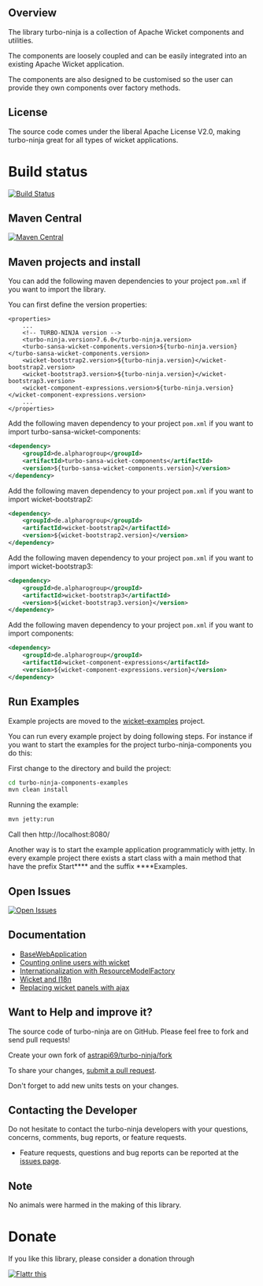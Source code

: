 ## Overview

The library turbo-ninja is a collection of Apache Wicket components and utilities. 

The components are loosely coupled and can be easily integrated into an existing Apache Wicket application.

The components are also designed to be customised so the user can provide they own components over factory methods.

## License

The source code comes under the liberal Apache License V2.0, making turbo-ninja great for all types of wicket applications.

# Build status

[![Build Status](https://travis-ci.org/astrapi69/turbo-ninja.svg?branch=master)](https://travis-ci.org/astrapi69/turbo-ninja)

## Maven Central

[![Maven Central](https://maven-badges.herokuapp.com/maven-central/de.alpharogroup/turbo-ninja/badge.svg)](https://maven-badges.herokuapp.com/maven-central/de.alpharogroup/turbo-ninja)

## Maven projects and install

You can add the following maven dependencies to your project `pom.xml` if you want to import the library. 

You can first define the version properties:

```
<properties>
	...
	<!-- TURBO-NINJA version -->
	<turbo-ninja.version>7.6.0</turbo-ninja.version>
	<turbo-sansa-wicket-components.version>${turbo-ninja.version}</turbo-sansa-wicket-components.version>
	<wicket-bootstrap2.version>${turbo-ninja.version}</wicket-bootstrap2.version>
	<wicket-bootstrap3.version>${turbo-ninja.version}</wicket-bootstrap3.version>
	<wicket-component-expressions.version>${turbo-ninja.version}</wicket-component-expressions.version>
	...
</properties>
```

Add the following maven dependency to your project `pom.xml` if you want to import turbo-sansa-wicket-components:

```xml
<dependency>
	<groupId>de.alpharogroup</groupId>
	<artifactId>turbo-sansa-wicket-components</artifactId>
	<version>${turbo-sansa-wicket-components.version}</version>
</dependency>
```

Add the following maven dependency to your project `pom.xml` if you want to import wicket-bootstrap2:

```xml
<dependency>
	<groupId>de.alpharogroup</groupId>
	<artifactId>wicket-bootstrap2</artifactId>
	<version>${wicket-bootstrap2.version}</version>
</dependency>
```

Add the following maven dependency to your project `pom.xml` if you want to import wicket-bootstrap3:

```xml
<dependency>
	<groupId>de.alpharogroup</groupId>
	<artifactId>wicket-bootstrap3</artifactId>
	<version>${wicket-bootstrap3.version}</version>
</dependency>
```

Add the following maven dependency to your project `pom.xml` if you want to import components:

```xml
<dependency>
	<groupId>de.alpharogroup</groupId>
	<artifactId>wicket-component-expressions</artifactId>
	<version>${wicket-component-expressions.version}</version>
</dependency>
```

## Run Examples 

Example projects are moved to the [wicket-examples](https://github.com/astrapi69/wicket-examples) project.

You can run every example project by doing following steps. For instance if you want to start the examples for the project turbo-ninja-components you do this:

First change to the directory and build the project:
```bash
cd turbo-ninja-components-examples
mvn clean install
```
Running the example:
```bash
mvn jetty:run
```
Call then http://localhost:8080/

Another way is to start the example application programmaticly with jetty. In every example project there exists a start class with a main method that have the prefix Start**** and the suffix ****Examples. 
 
## Open Issues
[![Open Issues](https://img.shields.io/github/issues/astrapi69/turbo-ninja.svg?style=flat)](https://github.com/astrapi69/turbo-ninja/issues) 

## Documentation

  * [BaseWebApplication][BaseWebApplication]
  * [Counting online users with wicket][Counting online users with wicket]
  * [Internationalization with ResourceModelFactory][Internationalization with ResourceModelFactory]
  * [Wicket and I18n][Wicket and I18n]
  * [Replacing wicket panels with ajax][Replacing wicket panels with ajax]
  
  [Replacing wicket panels with ajax]: https://github.com/astrapi69/turbo-ninja/wiki/Replacing-wicket-panels-with-ajax "Replacing wicket panels with ajax"
  [Wicket and I18n]: https://github.com/astrapi69/turbo-ninja/wiki/Wicket-and-I18n "Wicket and I18n"  
  [Internationalization with ResourceModelFactory]: https://github.com/astrapi69/turbo-ninja/wiki/Internationalization-with-StringResourceModel-and-ResourceModelFactory "Internationalization with ResourceModelFactory"
  [Counting online users with wicket]: https://github.com/astrapi69/turbo-ninja/wiki/Counting-online-users-with-wicket "Counting online users with wicket"
   [BaseWebApplication]: https://github.com/astrapi69/turbo-ninja/wiki/Extending-from-BaseWebApplication "Extending from BaseWebApplication"

## Want to Help and improve it? ###

The source code of turbo-ninja are on GitHub. Please feel free to fork and send pull requests!

Create your own fork of [astrapi69/turbo-ninja/fork](https://github.com/astrapi69/turbo-ninja/fork)

To share your changes, [submit a pull request](https://github.com/astrapi69/turbo-ninja/pull/new/master).

Don't forget to add new units tests on your changes.

## Contacting the Developer

Do not hesitate to contact the turbo-ninja developers with your questions, concerns, comments, bug reports, or feature requests.

- Feature requests, questions and bug reports can be reported at the [issues page](https://github.com/astrapi69/turbo-ninja/issues).

## Note

No animals were harmed in the making of this library.

# Donate

If you like this library, please consider a donation through

<a href="http://flattr.com/thing/4067786/astrapi69turbo-ninja-on-GitHub" target="_blank">
<img src="http://api.flattr.com/button/flattr-badge-large.png" alt="Flattr this" title="Flattr this" border="0" />
</a>

